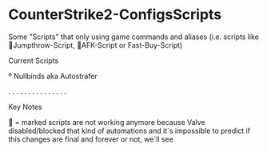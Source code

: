 # CounterStrike2-ConfigsScripts

Some "Scripts" that only using game commands and aliases (i.e. scripts like 💢Jumpthrow-Script,
💢AFK-Script or Fast-Buy-Script)


Current Scripts
 
º Nullbinds aka Autostrafer 

.
.
.
.
.
.
.
.
.
.
.
.
.
.
.

Key Notes

💢 = marked scripts are not working anymore because Valve disabled/blocked that kind of automations 
and it´s impossible to predict if this changes are final and forever or not, we´ll see
